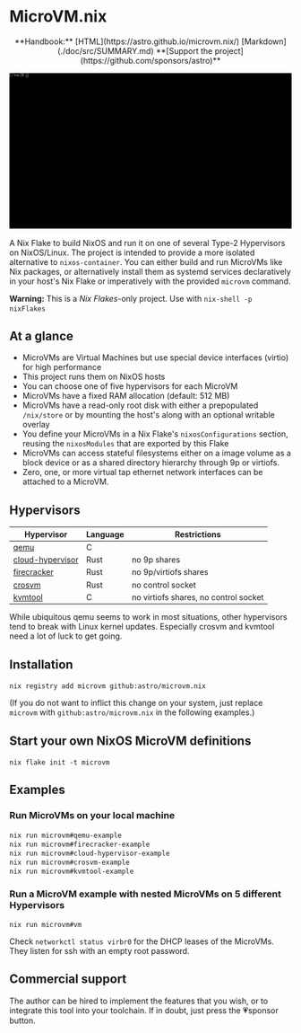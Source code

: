 # MicroVM.nix

<p align="center">
**Handbook:**
[HTML](https://astro.github.io/microvm.nix/)
[Markdown](./doc/src/SUMMARY.md)
**[Support the project](https://github.com/sponsors/astro)**
</p>
<p align="center">
  <img src="doc/src/demo.gif" alt="Demo GIF">
</p>

A Nix Flake to build NixOS and run it on one of several Type-2
Hypervisors on NixOS/Linux. The project is intended to provide a more
isolated alternative to `nixos-container`. You can either build and
run MicroVMs like Nix packages, or alternatively install them as
systemd services declaratively in your host's Nix Flake or
imperatively with the provided `microvm` command.

**Warning:** This is a *Nix Flakes*-only project. Use with `nix-shell -p nixFlakes`

## At a glance

- MicroVMs are Virtual Machines but use special device interfaces
  (virtio) for high performance
- This project runs them on NixOS hosts
- You can choose one of five hypervisors for each MicroVM
- MicroVMs have a fixed RAM allocation (default: 512 MB)
- MicroVMs have a read-only root disk with either a prepopulated
  `/nix/store` or by mounting the host's along with an optional
  writable overlay
- You define your MicroVMs in a Nix Flake's `nixosConfigurations`
  section, reusing the `nixosModules` that are exported by this Flake
- MicroVMs can access stateful filesystems either on a image volume as
  a block device or as a shared directory hierarchy through 9p or
  virtiofs.
- Zero, one, or more virtual tap ethernet network interfaces can be
  attached to a MicroVM.

## Hypervisors

| Hypervisor                                                              | Language | Restrictions                             |
|-------------------------------------------------------------------------|----------|------------------------------------------|
| [qemu](https://www.qemu.org/)                                           | C        |                                          |
| [cloud-hypervisor](https://www.cloudhypervisor.org/)                    | Rust     | no 9p shares                             |
| [firecracker](https://firecracker-microvm.github.io/)                   | Rust     | no 9p/virtiofs shares                    |
| [crosvm](https://chromium.googlesource.com/chromiumos/platform/crosvm/) | Rust     | no control socket |
| [kvmtool](https://github.com/kvmtool/kvmtool)                           | C        | no virtiofs shares, no control socket    |

While ubiquitous qemu seems to work in most situations, other
hypervisors tend to break with Linux kernel updates. Especially crosvm
and kvmtool need a lot of luck to get going.

## Installation

```shell
nix registry add microvm github:astro/microvm.nix
```

(If you do not want to inflict this change on your system, just
replace `microvm` with `github:astro/microvm.nix` in the following
examples.)

## Start your own NixOS MicroVM definitions

```shell
nix flake init -t microvm
```

## Examples

### Run MicroVMs on your local machine

```shell
nix run microvm#qemu-example
nix run microvm#firecracker-example
nix run microvm#cloud-hypervisor-example
nix run microvm#crosvm-example
nix run microvm#kvmtool-example
```

### Run a MicroVM example with nested MicroVMs on 5 different Hypervisors

```shell
nix run microvm#vm
```

Check `networkctl status virbr0` for the DHCP leases of the
MicroVMs. They listen for ssh with an empty root password.

## Commercial support

The author can be hired to implement the features that you wish, or to
integrate this tool into your toolchain. If in doubt, just press the
💗sponsor button.
